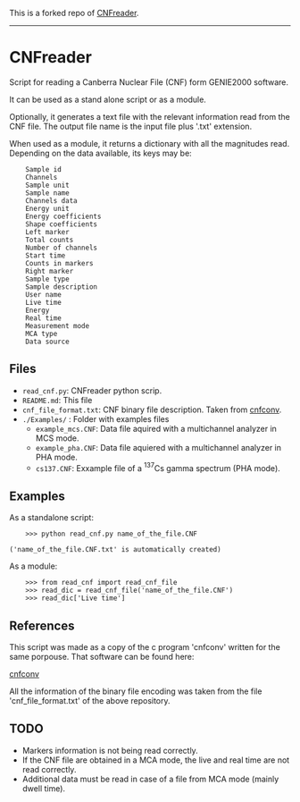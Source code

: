 This is a forked repo of [CNFreader](https://github.com/pbellino/CNFreader).

---

CNFreader
=========

Script for reading a Canberra Nuclear File (CNF) form GENIE2000 software.

It can be used as a stand alone script or as a module.

Optionally, it generates a text file with the relevant information read from the CNF file. The output file name is the input file plus '.txt' extension.

When used as a module, it returns a dictionary with all the magnitudes read. Depending on the data available, its keys may be:
       
        Sample id
        Channels
        Sample unit
        Sample name
        Channels data
        Energy unit
        Energy coefficients
        Shape coefficients
        Left marker
        Total counts
        Number of channels
        Start time
        Counts in markers
        Right marker
        Sample type
        Sample description
        User name
        Live time
        Energy
        Real time
        Measurement mode
        MCA type
        Data source

Files
-----

  * `read_cnf.py`: CNFreader python scrip.
  * `README.md`: This file
  * `cnf_file_format.txt`: CNF binary file description. Taken from [cnfconv](https://github.com/messlinger/cnfconv).
  * `./Examples/` : Folder with examples files
    - `example_mcs.CNF`: Data file aquired with a multichannel analyzer in MCS mode.
    - `example_pha.CNF`: Data file aquiered with a multichannel analyzer in PHA mode.
    - `cs137.CNF`: Exxample file of a $^{137}$Cs gamma spectrum (PHA mode).

    

Examples
--------

As a standalone script:

```
    >>> python read_cnf.py name_of_the_file.CNF
```
    ('name_of_the_file.CNF.txt' is automatically created)

As a module:

```
    >>> from read_cnf import read_cnf_file
    >>> read_dic = read_cnf_file('name_of_the_file.CNF')
    >>> read_dic['Live time']
```

References
----------

This script was made as a copy of the c program 'cnfconv' written for the same porpouse. That software can be found here: 

[cnfconv](https://github.com/messlinger/cnfconv)

All the information of the binary file encoding was taken from the file 'cnf_file_format.txt' of the above repository.

TODO
----

  * Markers information is not being read correctly.
  * If the CNF file are obtained in a MCA mode, the live and real time are not read correctly.
  * Additional data must be read in case of a file from MCA mode (mainly dwell time).


